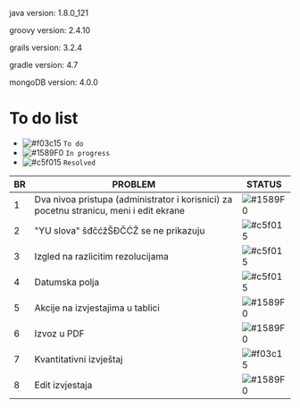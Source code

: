 java version: 1.8.0_121

groovy version: 2.4.10

grails version: 3.2.4

gradle version: 4.7

mongoDB version: 4.0.0

# To do list

- ![#f03c15](https://placehold.it/15/f03c15/000000?text=+) `To do`
- ![#1589F0](https://placehold.it/15/1589F0/000000?text=+) `In progress`
- ![#c5f015](https://placehold.it/15/c5f015/000000?text=+) `Resolved`


| BR | PROBLEM | STATUS |
| ------ | ------ | ------ |  
| 1 | Dva nivoa pristupa (administrator i korisnici) za pocetnu stranicu, meni i edit ekrane | ![#1589F0](https://placehold.it/15/1589F0/000000?text=+)|
| 2 | "YU slova" šđčćžŠĐČĆŽ se ne prikazuju | ![#c5f015](https://placehold.it/15/c5f015/000000?text=+)|
| 3 | Izgled na razlicitim rezolucijama | ![#c5f015](https://placehold.it/15/c5f015/000000?text=+)|
| 4 | Datumska polja | ![#c5f015](https://placehold.it/15/c5f015/000000?text=+)|
| 5 | Akcije na izvjestajima u tablici | ![#1589F0](https://placehold.it/15/1589F0/000000?text=+)|
| 6 | Izvoz u PDF | ![#1589F0](https://placehold.it/15/1589F0/000000?text=+)|
| 7 | Kvantitativni izvještaj | ![#f03c15](https://placehold.it/15/f03c15/000000?text=+)|
| 8 | Edit izvjestaja | ![#1589F0](https://placehold.it/15/1589F0/000000?text=+)|
